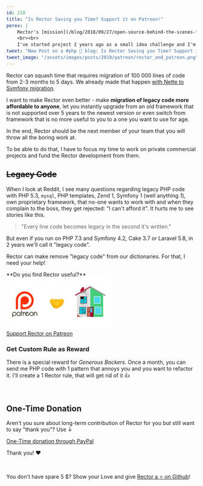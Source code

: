 ```yaml
---
id: 210
title: "Is Rector Saving you Time? Support it on Patreon!"
perex: |
    Rector's [mission](/blog/2018/09/27/open-source-behind-the-scenes-finding-the-rector-vision) is to upgrade anything you want. It already can upgrade PHP 5.2 all the way to PHP 7.4 (I've added arrow functions yesterday to php-parser and today to Rector), Symfony from 2.8 to 4.3, remove code that does nothing, import namespaces in a smart way and 29 more levels.
    <br><br>
    I've started project 2 years ago as a small idea challenge and I'm creating Rector in my free time. I think every Rector rule ever created should be free for everyone and for a that I need your help.
tweet: "New Post on a #php 🐘 blog: Is Rector Saving you Time? Support it on Patreon! → https://www.patreon.com/rectorphp"
tweet_image: "/assets/images/posts/2019/patreon/rector_and_patreon.png"
---
```


Rector can squash time that requires migration of 100 000 lines of code from 2-3 months to 5 days. We already made that happen [with Nette to Symfony migration](/blog/2019/08/26/how-we-migrated-54-357-lines-of-code-nette-to-symfony-in-2-people-under-80-hours).

I want to make Rector even better - make **migration of legacy code more affordable to anyone**, let you instantly upgrade from an old framework that is not supported over 5 years to the newest version or even switch from framework that is no more useful to you to a one you want to use for age.

In the end, Rector should be the next member of your team that you will throw all the boring work at.

To be able to do that, I have to focus my time to work on private commercial projects and fund the Rector development from them.

## ~~Legacy Code~~

When I look at Reddit, I see many questions regarding legacy PHP code with PHP 5.3, `mysql`, PHP templates, Zend 1, Symfony 1 (well anything *1*), own proprietary framework, that no-one wants to work with and when they complain to the boss, they get rejected: "I can't afford it". It hurts me to see stories like this.

<blockquote class="blockquote mt-4 mb-4 text-center">
    "Every line code becomes legacy in the second it's written."
</blockquote>

But even if you run on PHP 7.3 and Symfony 4.2, Cake 3.7 or Laravel 5.8, in 2 years we'll call it "legacy code".

Rector can make remove "legacy code" from our dictionaries. For that, I need your help!

<div class="text-center mt-5 mb-3" markdown=1>
**Do you find Rector useful?**

<div class="text-center">
    <a href="https://www.patreon.com/rectorphp">
        <img src="/assets/images/posts/2019/patreon/rector_and_patreon.png" style="max-width:20em">
    </a>
</div>

<a href="https://www.patreon.com/rectorphp" class="btn btn-success btn-lg mt-2 mb-4">
    <em class="fab fa-patreon fa-fw"></em>
    Support Rector on Patreon
</a>
</div>


### Get Custom Rule as Reward

There is a special reward for *Generous Backers*. Once a month, you can send me PHP code with 1 pattern that annoys you and you want to refactor it. I'll create a 1 Rector rule, that will get rid of it 👍

<br>

## One-Time Donation

Aren't you sure about long-term contribution of Rector for you but still want to say "thank you"?
Use ↓

<a href="https://www.paypal.me/rectorphp" class="btn btn-primary mt-2">
    <em class="fab fa-paypal fa-fw"></em>
    One-Time donation through PayPal
</a>

<br>

Thank you! ❤️️

<br>

You don't have spare 5 $? Show your Love and give [Rector a ⭐ on Github](https://github.com/rectorphp/rector)!
